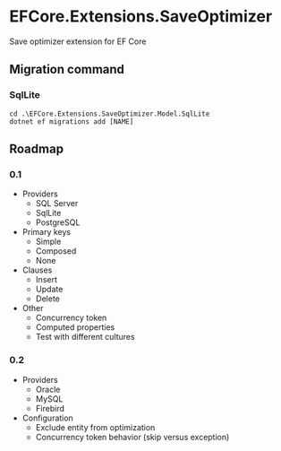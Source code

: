 # EFCore.Extensions.SaveOptimizer
Save optimizer extension for EF Core

## Migration command

### SqlLite
```
cd .\EFCore.Extensions.SaveOptimizer.Model.SqlLite
dotnet ef migrations add [NAME] 
```

## Roadmap

### 0.1
- Providers
  - SQL Server
  - SqlLite
  - PostgreSQL
- Primary keys
  - Simple
  - Composed
  - None
- Clauses
  - Insert
  - Update
  - Delete
- Other
  - Concurrency token
  - Computed properties
  - Test with different cultures

### 0.2
- Providers
  - Oracle
  - MySQL
  - Firebird
- Configuration
  - Exclude entity from optimization
  - Concurrency token behavior (skip versus exception)
